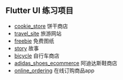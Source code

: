 ## Flutter UI 练习项目

- [cookie_store](https://github.com/januwA/flutter_app_ui/tree/master/cookie_store) 饼干商店
- [travel_site](https://github.com/januwA/flutter_app_ui/tree/master/travel_site) 旅游网站
- [freebie](https://github.com/januwA/flutter_app_ui/tree/master/freebie) 免费图纸
- [story](https://github.com/januwA/flutter_app_ui/tree/master/story) 故事
- [bicycle](https://github.com/januwA/flutter_app_ui/tree/master/bicycle) 自行车商店
- [adidas_shoes_ecommerce](https://github.com/januwA/flutter_app_ui/tree/master/adidas_shoes_ecommerce) 阿迪达斯鞋商店
- [online_ordering](https://github.com/januwA/flutter_app_ui/tree/master/online_ordering) 在线订购商品app